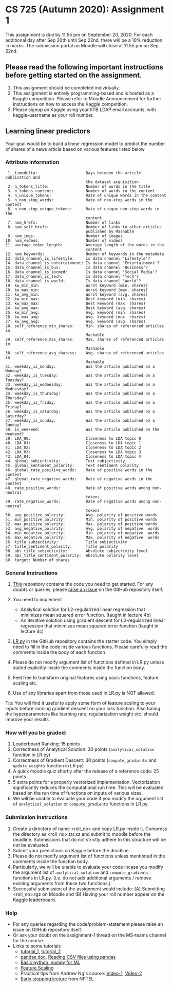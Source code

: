 # CS 725 (Autumn 2020): Assignment 1

This assignment is due by 11.55 pm on September 20, 2020. For each additional day after Sep 20th until Sep 22nd, there will be a 10% reduction in marks. The submission portal on Moodle will close at 11.55 pm on Sep 22nd.

## Please read the following important instructions before getting started on the assignment.
1. This assignment should be completed individually.
2. This assignment is entirely programming-based and is hosted as a Kaggle competition. Please refer to Moodle Announcement for further instructions on how to access the Kaggle competition.
3. Please signup on Kaggle using your IITB LDAP email accounts, with kaggle-username as your roll number. 


## Learning linear predictors
Your goal would be to build a linear regression model to predict the number of shares of a news article based on various features listed below

### Attribute information
	 1. timedelta:                     Days between the article publication and
	                                   the dataset acquisition
	 2. n_tokens_title:                Number of words in the title
	 3. n_tokens_content:              Number of words in the content
	 4. n_unique_tokens:               Rate of unique words in the content
	 5. n_non_stop_words:              Rate of non-stop words in the content
	 6. n_non_stop_unique_tokens:      Rate of unique non-stop words in the
	                                   content
	 7. num_hrefs:                     Number of links
	 8. num_self_hrefs:                Number of links to other articles
	                                   published by Mashable
	 9. num_imgs:                      Number of images
	10. num_videos:                    Number of videos
	11. average_token_length:          Average length of the words in the
	                                   content
	12. num_keywords:                  Number of keywords in the metadata
	13. data_channel_is_lifestyle:     Is data channel 'Lifestyle'?
	14. data_channel_is_entertainment: Is data channel 'Entertainment'?
	15. data_channel_is_bus:           Is data channel 'Business'?
	16. data_channel_is_socmed:        Is data channel 'Social Media'?
	17. data_channel_is_tech:          Is data channel 'Tech'?
	18. data_channel_is_world:         Is data channel 'World'?
	19. kw_min_min:                    Worst keyword (min. shares)
	20. kw_max_min:                    Worst keyword (max. shares)
	21. kw_avg_min:                    Worst keyword (avg. shares)
	22. kw_min_max:                    Best keyword (min. shares)
	23. kw_max_max:                    Best keyword (max. shares)
	24. kw_avg_max:                    Best keyword (avg. shares)
	25. kw_min_avg:                    Avg. keyword (min. shares)
	26. kw_max_avg:                    Avg. keyword (max. shares)
	27. kw_avg_avg:                    Avg. keyword (avg. shares)
	28. self_reference_min_shares:     Min. shares of referenced articles in
	                                   Mashable
	29. self_reference_max_shares:     Max. shares of referenced articles in
	                                   Mashable
	30. self_reference_avg_sharess:    Avg. shares of referenced articles in
	                                   Mashable
	31. weekday_is_monday:             Was the article published on a Monday?
	32. weekday_is_tuesday:            Was the article published on a Tuesday?
	33. weekday_is_wednesday:          Was the article published on a Wednesday?
	34. weekday_is_thursday:           Was the article published on a Thursday?
	35. weekday_is_friday:             Was the article published on a Friday?
	36. weekday_is_saturday:           Was the article published on a Saturday?
	37. weekday_is_sunday:             Was the article published on a Sunday?
	38. is_weekend:                    Was the article published on the weekend?
	39. LDA_00:                        Closeness to LDA topic 0
	40. LDA_01:                        Closeness to LDA topic 1
	41. LDA_02:                        Closeness to LDA topic 2
	42. LDA_03:                        Closeness to LDA topic 3
	43. LDA_04:                        Closeness to LDA topic 4
	44. global_subjectivity:           Text subjectivity
	45. global_sentiment_polarity:     Text sentiment polarity
	46. global_rate_positive_words:    Rate of positive words in the content
	47. global_rate_negative_words:    Rate of negative words in the content
	48. rate_positive_words:           Rate of positive words among non-neutral
	                                   tokens
	49. rate_negative_words:           Rate of negative words among non-neutral
	                                   tokens
	50. avg_positive_polarity:         Avg. polarity of positive words
	51. min_positive_polarity:         Min. polarity of positive words
	52. max_positive_polarity:         Max. polarity of positive words
	53. avg_negative_polarity:         Avg. polarity of negative  words
	54. min_negative_polarity:         Min. polarity of negative  words
	55. max_negative_polarity:         Max. polarity of negative  words
	56. title_subjectivity:            Title subjectivity
	57. title_sentiment_polarity:      Title polarity
	58. abs_title_subjectivity:        Absolute subjectivity level
	59. abs_title_sentiment_polarity:  Absolute polarity level
	60. target:	Number of shares

### General Instructions

1. [This](https://github.com/awasthiabhijeet/cs725-2020-assign1) repository contains the code you need to get started. For any doubts or queries, please [raise an issue](https://github.com/awasthiabhijeet/cs725-2020-assign1/issues) on the GitHub repository itself.

2. You need to implement
	- Analytical solution for L2-regularized linear regression that minimizes mean squared error function. (taught in lecture 4b)
	- An iterative solution using gradient descent for L2-regularized linear regression that minimizes mean squared error function (taught in lecture 4c)

3. [LR.py](https://github.com/awasthiabhijeet/cs725-2020-assign1/blob/master/LR.py) in the GitHub repository contains the starter code. You simply need to fill in the code inside various functions. Please carefully read the comments inside the body of each function 

4. Please do not modify argument list of functions defined in LR.py unless stated explicitly inside the comments inside the function body.

5. Feel free to transform original features using basis functions, feature scaling etc.

6. Use of any libraries apart from those used in LR.py is NOT allowed.

Tip: You will find it useful to apply some form of feature scaling to your inputs before running gradient descent on your loss function. Also tuning the hyperparameters like learning rate, regularization weight etc. should improve your results.



### How will you be graded:
1. Leaderboard Ranking: 15 points
2. Correctness of Analytical Solution: 30 points  (`analytical_solution` function in LR.py)
3. Correctness of Gradient Descent: 30 points (`compute_gradients` and `update_weights` function in LR.py)
4. A quick moodle quiz shortly after the release of a reference code: 25 points
5. 5 extra points for a properly vectorized implementation. Vectorization significantly reduces the computational run time. This will be evaluated based on the run time of functions on inputs of various sizes.
6. We will be unable to evaluate your code if you modify the argument list of `analytical_solution` or `compute_gradients` functions in LR.py. 

### Submission Instructions

1. Create a directory of name <roll_no> and copy LR.py inside it. Compress the directory as <roll_no>.tar.xz and submit to moodle before the deadline. Submissions that do not strictly adhere to this structure will be not be evaluated. 
2. Submit your predictions on Kaggle before the deadline.
3. Please do not modify argument list of functions unless mentioned in the comments inside the function body.
4. Particularly, we will be unable to evaluate your code incase you modify the argument list of `analytical_solution` and `compute_gradients` functions in LR.py. (i.e.  do not add additional arguments / remove existing arguments from these two functions.)
5. Successful submission of the assignment would include: (A) Submitting <roll_no>.tgz on Moodle and (B) Having your roll number appear on the Kaggle leaderboard.

### Help
* For any queries regarding the code/problem-statement please raise an issue on GitHub repository itself.
* Or ask your doubt on the assignment-1 thread on the MS-teams channel for the course
* Links to some tutorials
	- [tutorial_1](https://www.geeksforgeeks.org/vectorization-in-python/), [tutorial_2](https://realpython.com/numpy-array-programming/)
	- [pandas doc](https://pandas.pydata.org/pandas-docs/stable/reference/api/pandas.read_csv.html), [Reading CSV files using pandas](https://www.geeksforgeeks.org/python-read-csv-using-pandas-read_csv/)
	- [Basic python, numpy for ML](https://cs231n.github.io/python-numpy-tutorial/)
	- [Feature Scaling](https://en.wikipedia.org/wiki/Feature_scaling)
	- Practical tips from Andrew Ng's course: [Video-1](https://youtu.be/gV5fD8Xbwgk), [Video-2](https://youtu.be/zLRB4oupj6g)
	- [Early stopping lecture](https://youtu.be/zm5cqvfKO-o) from NPTEL

